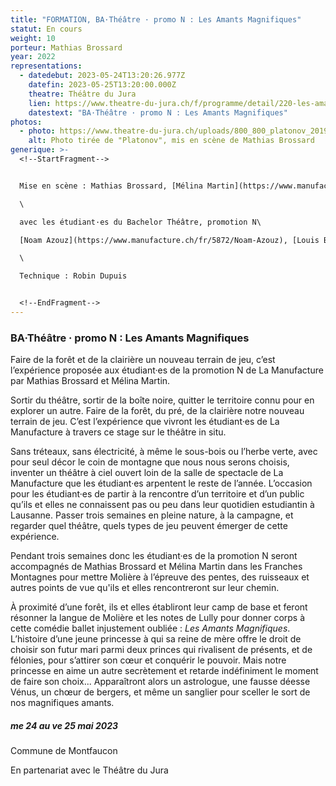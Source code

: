 ```yaml
---
title: "FORMATION, BA·Théâtre · promo N : Les Amants Magnifiques"
statut: En cours
weight: 10
porteur: Mathias Brossard
year: 2022
representations:
  - datedebut: 2023-05-24T13:20:26.977Z
    datefin: 2023-05-25T13:20:00.000Z
    theatre: Théâtre du Jura
    lien: https://www.theatre-du-jura.ch/f/programme/detail/220-les-amants-magnifiques
    datestext: "BA·Théâtre · promo N : Les Amants Magnifiques"
photos:
  - photo: https://www.theatre-du-jura.ch/uploads/800_800_platonov_2019-j._mompart0251.jpeg
    alt: Photo tirée de "Platonov", mis en scène de Mathias Brossard
generique: >-
  <!--StartFragment-->


  Mise en scène : Mathias Brossard, [Mélina Martin](https://www.manufacture.ch/fr/1585/Melina-Martin)\

  \

  avec les étudiant·es du Bachelor Théâtre, promotion N\

  [Noam Azouz](https://www.manufacture.ch/fr/5872/Noam-Azouz), [Louis Balan](https://www.manufacture.ch/fr/5887/Louis-Balan), [Enora Cini](https://www.manufacture.ch/fr/5873/Enora-Cini), [Nina Crespillo](https://www.manufacture.ch/fr/5874/Nina-Crespillo), [Louise Crouzet](https://www.manufacture.ch/fr/5875/Louise-Crouzet), [Claire Danalet](https://www.manufacture.ch/fr/5876/Claire-Danalet), [Lorna Dessaux](https://www.manufacture.ch/fr/5877/Lorna-Dessaux), [Marie Fuhrer](https://www.manufacture.ch/fr/5878/Marie-Fuhrer), [Tobia Giorla](https://www.manufacture.ch/fr/5879/Tobia-Giorla), [Lisa Giudice](https://www.manufacture.ch/fr/5880/Lisa-Giudice), [Mathis Josselin](https://www.manufacture.ch/fr/5881/Mathis-Josselin), [Gabrielle Pialoux](https://www.manufacture.ch/fr/5882/Gabrielle-Pialoux), [Emile Renaudot](https://www.manufacture.ch/fr/5883/Emile-Renaudot), [Bilgi Sahin](https://www.manufacture.ch/fr/5884/Bilgi-Sahin), [Zoé Simon](https://www.manufacture.ch/fr/5885/Zoe-Simon), [Yohann Thenaisie](https://www.manufacture.ch/fr/5886/Yohann-Thenaisie)\

  \

  Technique : Robin Dupuis


  <!--EndFragment-->
---
```


<!--StartFragment-->

### BA·Théâtre · promo N : Les Amants Magnifiques

<!--EndFragment-->

<!--StartFragment-->

Faire de la forêt et de la clairière un nouveau terrain de jeu, c’est l’expérience proposée aux étudiant·es de la promotion N de La Manufacture par Mathias Brossard et Mélina Martin.

Sortir du théâtre, sortir de la boîte noire, quitter le territoire connu pour en explorer un autre. Faire de la forêt, du pré, de la clairière notre nouveau terrain de jeu. C’est l’expérience que vivront les étudiant·es de La Manufacture à travers ce stage sur le théâtre in situ.

Sans tréteaux, sans électricité, à même le sous-bois ou l’herbe verte, avec pour seul décor le coin de montagne que nous nous serons choisis, inventer un théâtre à ciel ouvert loin de la salle de spectacle de La Manufacture que les étudiant·es arpentent le reste de l’année. L’occasion pour les étudiant·es de partir à la rencontre d’un territoire et d’un public qu’ils et elles ne connaissent pas ou peu dans leur quotidien estudiantin à Lausanne. Passer trois semaines en pleine nature, à la campagne, et regarder quel théâtre, quels types de jeu peuvent émerger de cette expérience.

Pendant trois semaines donc les étudiant·es de la promotion N seront accompagnés de Mathias Brossard et Mélina Martin dans les Franches Montagnes pour mettre Molière à l’épreuve des pentes, des ruisseaux et autres points de vue qu'ils et elles rencontreront sur leur chemin.

À proximité d’une forêt, ils et elles établiront leur camp de base et feront résonner la langue de Molière et les notes de Lully pour donner corps à cette comédie ballet injustement oubliée : *Les Amants Magnifiques*. L’histoire d’une jeune princesse à qui sa reine de mère offre le droit de choisir son futur mari parmi deux princes qui rivalisent de présents, et de félonies, pour s’attirer son cœur et conquérir le pouvoir. Mais notre princesse en aime un autre secrètement et retarde indéfiniment le moment de faire son choix... Apparaîtront alors un astrologue, une fausse déesse Vénus, un chœur de bergers, et même un sanglier pour sceller le sort de nos magnifiques amants.

##### me 24 au ve 25 mai 2023

Commune de Montfaucon

En partenariat avec le Théâtre du Jura

<!--EndFragment-->
